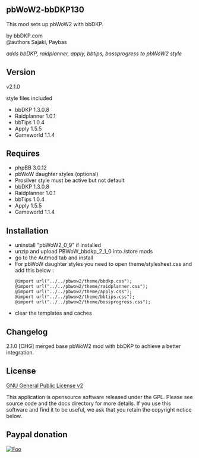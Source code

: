 pbWoW2-bbDKP130
-----------------
This mod sets up pbWoW2 with bbDKP. 

by bbDKP.com  
@authors Sajaki, Paybas

*adds bbDKP, raidplanner, apply, bbtips, bossprogress to pbWoW2 style*

## Version 

v2.1.0

style files included
*	bbDKP 1.3.0.8
*	Raidplanner 1.0.1
*	bbTips 1.0.4
*	Apply 1.5.5
*	Gameworld 1.1.4

## Requires

*	phpBB 3.0.12
*	pbWoW daughter styles (optional)
*	Prosilver style must be active but not default
*	bbDKP 1.3.0.8
*	Raidplanner 1.0.1
*	bbTips 1.0.4
*	Apply 1.5.5
*	Gameworld 1.1.4

## Installation

* uninstall "pbWoW2_0_9" if installed
* unzip and upload PBWoW_bbdkp_2_1_0 into /store mods
* go to the Autmod tab and install
* For pbWoW daughter styles you need to open theme/stylesheet.css and add this below :
	```
	@import url("../../pbwow2/theme/bbdkp.css");
	@import url("../../pbwow2/theme/raidplanner.css");
	@import url("../../pbwow2/theme/apply.css");
	@import url("../../pbwow2/theme/bbtips.css");
	@import url("../../pbwow2/theme/bossprogress.css");
	```	
* clear the templates and caches
 
## Changelog

2.1.0 
[CHG] merged base pbWoW2 mod with bbDKP to achieve a better integration.

## License

[GNU General Public License v2](http://opensource.org/licenses/gpl-2.0.php)

This application is opensource software released under the GPL. Please see source code and the docs directory for more details. If you use this software and find it to be useful, we ask that you retain the copyright notice below.

## Paypal donation

[![Foo](https://www.paypal.com/en_US/BE/i/btn/btn_donateCC_LG.gif)](https://www.paypal.com/cgi-bin/webscr?cmd=_donations&business=sajaki9%40gmail%2ecom&lc=BE&item_name=bbDKP%20Guild%20management&currency_code=EUR&bn=PP%2dDonationsBF%3abtn_donateCC_LG%2egif%3aNonHosted)

